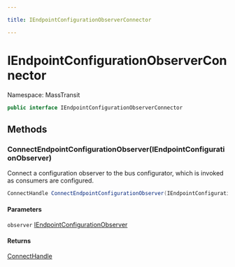 ```yaml
---

title: IEndpointConfigurationObserverConnector

---
```


# IEndpointConfigurationObserverConnector

Namespace: MassTransit

```csharp
public interface IEndpointConfigurationObserverConnector
```

## Methods

### **ConnectEndpointConfigurationObserver(IEndpointConfigurationObserver)**

Connect a configuration observer to the bus configurator, which is invoked as consumers are configured.

```csharp
ConnectHandle ConnectEndpointConfigurationObserver(IEndpointConfigurationObserver observer)
```

#### Parameters

`observer` [IEndpointConfigurationObserver](../masstransit/iendpointconfigurationobserver)<br/>

#### Returns

[ConnectHandle](../masstransit/connecthandle)<br/>
